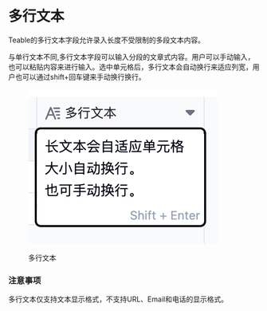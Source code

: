 # 多行文本

Teable的多行文本字段允许录入长度不受限制的多段文本内容。

与单行文本不同,多行文本字段可以输入分段的文章式内容。用户可以手动输入，也可以粘贴内容来进行输入。选中单元格后，多行文本会自动换行来适应列宽，用户也可以通过shift+回车键来手动换行换行。

<div align="left">

<figure><img src="../../../.gitbook/assets/image (32).png" alt=""><figcaption><p>多行文本</p></figcaption></figure>

</div>

### 注意事项

多行文本仅支持文本显示格式，不支持URL、Email和电话的显示格式。
